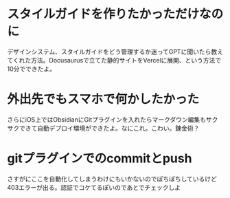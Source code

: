 # スタイルガイドを作りたかっただけなのに
デザインシステム、スタイルガイドをどう管理するか迷ってGPTに聞いたら教えてくれた方法。Docusaurusで立てた静的サイトをVercelに展開、という方法で10分でできたよ。

# 外出先でもスマホで何かしたかった
さらにiOS上ではObsidianにGitプラグインを入れたらマークダウン編集もサクサクできて自動デプロイ環境ができたよ。なにこれ。こわい。錬金術？

# gitプラグインでのcommitとpush
さすがにここを自動化してしまうわけにもいかないのでぽちぽちしているけど403エラーが出る。認証でコケてるぽいのであとでチェックしよ